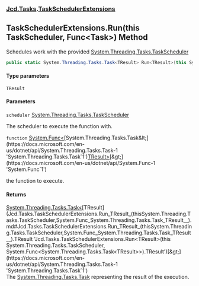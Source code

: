 ### [Jcd.Tasks](Jcd.Tasks.md 'Jcd.Tasks').[TaskSchedulerExtensions](Jcd.Tasks.TaskSchedulerExtensions.md 'Jcd.Tasks.TaskSchedulerExtensions')

## TaskSchedulerExtensions.Run<TResult>(this TaskScheduler, Func<Task<TResult>>) Method

Schedules work with the provided [System.Threading.Tasks.TaskScheduler](https://docs.microsoft.com/en-us/dotnet/api/System.Threading.Tasks.TaskScheduler 'System.Threading.Tasks.TaskScheduler')

```csharp
public static System.Threading.Tasks.Task<TResult> Run<TResult>(this System.Threading.Tasks.TaskScheduler scheduler, System.Func<System.Threading.Tasks.Task<TResult>?>? function);
```
#### Type parameters

<a name='Jcd.Tasks.TaskSchedulerExtensions.Run_TResult_(thisSystem.Threading.Tasks.TaskScheduler,System.Func_System.Threading.Tasks.Task_TResult__).TResult'></a>

`TResult`
#### Parameters

<a name='Jcd.Tasks.TaskSchedulerExtensions.Run_TResult_(thisSystem.Threading.Tasks.TaskScheduler,System.Func_System.Threading.Tasks.Task_TResult__).scheduler'></a>

`scheduler` [System.Threading.Tasks.TaskScheduler](https://docs.microsoft.com/en-us/dotnet/api/System.Threading.Tasks.TaskScheduler 'System.Threading.Tasks.TaskScheduler')

The scheduler to execute the function with.

<a name='Jcd.Tasks.TaskSchedulerExtensions.Run_TResult_(thisSystem.Threading.Tasks.TaskScheduler,System.Func_System.Threading.Tasks.Task_TResult__).function'></a>

`function` [System.Func&lt;](https://docs.microsoft.com/en-us/dotnet/api/System.Func-1 'System.Func`1')[System.Threading.Tasks.Task&lt;](https://docs.microsoft.com/en-us/dotnet/api/System.Threading.Tasks.Task-1 'System.Threading.Tasks.Task`1')[TResult](Jcd.Tasks.TaskSchedulerExtensions.Run_TResult_(thisSystem.Threading.Tasks.TaskScheduler,System.Func_System.Threading.Tasks.Task_TResult__).md#Jcd.Tasks.TaskSchedulerExtensions.Run_TResult_(thisSystem.Threading.Tasks.TaskScheduler,System.Func_System.Threading.Tasks.Task_TResult__).TResult 'Jcd.Tasks.TaskSchedulerExtensions.Run<TResult>(this System.Threading.Tasks.TaskScheduler, System.Func<System.Threading.Tasks.Task<TResult>>).TResult')[&gt;](https://docs.microsoft.com/en-us/dotnet/api/System.Threading.Tasks.Task-1 'System.Threading.Tasks.Task`1')[&gt;](https://docs.microsoft.com/en-us/dotnet/api/System.Func-1 'System.Func`1')

the function to execute.

#### Returns
[System.Threading.Tasks.Task&lt;](https://docs.microsoft.com/en-us/dotnet/api/System.Threading.Tasks.Task-1 'System.Threading.Tasks.Task`1')[TResult](Jcd.Tasks.TaskSchedulerExtensions.Run_TResult_(thisSystem.Threading.Tasks.TaskScheduler,System.Func_System.Threading.Tasks.Task_TResult__).md#Jcd.Tasks.TaskSchedulerExtensions.Run_TResult_(thisSystem.Threading.Tasks.TaskScheduler,System.Func_System.Threading.Tasks.Task_TResult__).TResult 'Jcd.Tasks.TaskSchedulerExtensions.Run<TResult>(this System.Threading.Tasks.TaskScheduler, System.Func<System.Threading.Tasks.Task<TResult>>).TResult')[&gt;](https://docs.microsoft.com/en-us/dotnet/api/System.Threading.Tasks.Task-1 'System.Threading.Tasks.Task`1')  
The [System.Threading.Tasks.Task](https://docs.microsoft.com/en-us/dotnet/api/System.Threading.Tasks.Task 'System.Threading.Tasks.Task') representing the result of the execution.
